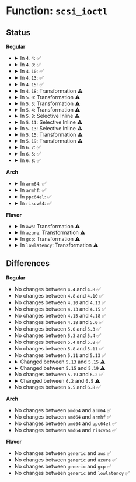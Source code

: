 # Function: <code>scsi_ioctl</code>

## Status
<b>Regular</b>
<ul>
<li>
<details>
<summary>In <code>4.4</code>: ✅</summary>

```c
int scsi_ioctl(struct scsi_device *sdev, int cmd, void *arg);
```

**Collision:** Unique Global

**Inline:** No

**Transformation:** False

**Instances:**

```
In drivers/scsi/scsi_ioctl.c (ffffffff815a8e10)
Location: drivers/scsi/scsi_ioctl.c:199
Inline: False
Direct callers:
  - drivers/scsi/sd.c:sd_ioctl
  - drivers/scsi/sr.c:sr_block_ioctl
  - drivers/scsi/sg.c:sg_ioctl
```
**Symbols:**

```
ffffffff815a8e10-ffffffff815a91ba: scsi_ioctl (STB_GLOBAL)
```
</details>
</li>
<li>
<details>
<summary>In <code>4.8</code>: ✅</summary>

```c
int scsi_ioctl(struct scsi_device *sdev, int cmd, void *arg);
```

**Collision:** Unique Global

**Inline:** No

**Transformation:** False

**Instances:**

```
In drivers/scsi/scsi_ioctl.c (ffffffff81600cc0)
Location: drivers/scsi/scsi_ioctl.c:199
Inline: False
Direct callers:
  - drivers/scsi/sd.c:sd_ioctl
  - drivers/scsi/sr.c:sr_block_ioctl
  - drivers/scsi/sg.c:sg_ioctl
```
**Symbols:**

```
ffffffff81600cc0-ffffffff8160109a: scsi_ioctl (STB_GLOBAL)
```
</details>
</li>
<li>
<details>
<summary>In <code>4.10</code>: ✅</summary>

```c
int scsi_ioctl(struct scsi_device *sdev, int cmd, void *arg);
```

**Collision:** Unique Global

**Inline:** No

**Transformation:** False

**Instances:**

```
In drivers/scsi/scsi_ioctl.c (ffffffff816303b0)
Location: drivers/scsi/scsi_ioctl.c:199
Inline: False
Direct callers:
  - drivers/scsi/sd.c:sd_ioctl
  - drivers/scsi/sr.c:sr_block_ioctl
  - drivers/scsi/sg.c:sg_ioctl
```
**Symbols:**

```
ffffffff816303b0-ffffffff8163078a: scsi_ioctl (STB_GLOBAL)
```
</details>
</li>
<li>
<details>
<summary>In <code>4.13</code>: ✅</summary>

```c
int scsi_ioctl(struct scsi_device *sdev, int cmd, void *arg);
```

**Collision:** Unique Global

**Inline:** No

**Transformation:** False

**Instances:**

```
In drivers/scsi/scsi_ioctl.c (ffffffff81645130)
Location: drivers/scsi/scsi_ioctl.c:199
Inline: False
Direct callers:
  - drivers/scsi/sd.c:sd_ioctl
  - drivers/scsi/sr.c:sr_block_ioctl
  - drivers/scsi/sg.c:sg_ioctl
```
**Symbols:**

```
ffffffff81645130-ffffffff816454fd: scsi_ioctl (STB_GLOBAL)
```
</details>
</li>
<li>
<details>
<summary>In <code>4.15</code>: ✅</summary>

```c
int scsi_ioctl(struct scsi_device *sdev, int cmd, void *arg);
```

**Collision:** Unique Global

**Inline:** No

**Transformation:** False

**Instances:**

```
In drivers/scsi/scsi_ioctl.c (ffffffff816ae0c0)
Location: drivers/scsi/scsi_ioctl.c:201
Inline: False
Direct callers:
  - drivers/scsi/sd.c:sd_ioctl
  - drivers/scsi/sr.c:sr_block_ioctl
  - drivers/scsi/sg.c:sg_ioctl
```
**Symbols:**

```
ffffffff816ae0c0-ffffffff816ae493: scsi_ioctl (STB_GLOBAL)
```
</details>
</li>
<li>
<details>
<summary>In <code>4.18</code>: Transformation ⚠️</summary>

```c
int scsi_ioctl(struct scsi_device *sdev, int cmd, void *arg);
```

**Collision:** Unique Global

**Inline:** No

**Transformation:** True

**Instances:**

```
In drivers/scsi/scsi_ioctl.c (0)
Location: drivers/scsi/scsi_ioctl.c:201
Inline: False
Direct callers:
  - drivers/scsi/sd.c:sd_ioctl
  - drivers/scsi/sr.c:sr_block_ioctl
  - drivers/scsi/sg.c:sg_ioctl
```
**Symbols:**

```
ffffffff816ea865-ffffffff816ea886: scsi_ioctl.cold.6 (STB_LOCAL)
ffffffff816ea4c0-ffffffff816ea865: scsi_ioctl (STB_GLOBAL)
```
</details>
</li>
<li>
<details>
<summary>In <code>5.0</code>: Transformation ⚠️</summary>

```c
int scsi_ioctl(struct scsi_device *sdev, int cmd, void *arg);
```

**Collision:** Unique Global

**Inline:** No

**Transformation:** True

**Instances:**

```
In drivers/scsi/scsi_ioctl.c (0)
Location: drivers/scsi/scsi_ioctl.c:201
Inline: False
Direct callers:
  - drivers/scsi/sd.c:sd_ioctl
  - drivers/scsi/sr.c:sr_block_ioctl
  - drivers/scsi/sg.c:sg_ioctl
```
**Symbols:**

```
ffffffff8170e31f-ffffffff8170e340: scsi_ioctl.cold.6 (STB_LOCAL)
ffffffff8170df80-ffffffff8170e31f: scsi_ioctl (STB_GLOBAL)
```
</details>
</li>
<li>
<details>
<summary>In <code>5.3</code>: Transformation ⚠️</summary>

```c
int scsi_ioctl(struct scsi_device *sdev, int cmd, void *arg);
```

**Collision:** Unique Global

**Inline:** No

**Transformation:** True

**Instances:**

```
In drivers/scsi/scsi_ioctl.c (0)
Location: drivers/scsi/scsi_ioctl.c:202
Inline: False
Direct callers:
  - drivers/scsi/sd.c:sd_ioctl
  - drivers/scsi/sr.c:sr_block_ioctl
  - drivers/scsi/sg.c:sg_ioctl
```
**Symbols:**

```
ffffffff81749ab1-ffffffff81749afa: scsi_ioctl.cold (STB_LOCAL)
ffffffff81749740-ffffffff81749ab1: scsi_ioctl (STB_GLOBAL)
```
</details>
</li>
<li>
<details>
<summary>In <code>5.4</code>: Transformation ⚠️</summary>

```c
int scsi_ioctl(struct scsi_device *sdev, int cmd, void *arg);
```

**Collision:** Unique Global

**Inline:** No

**Transformation:** True

**Instances:**

```
In drivers/scsi/scsi_ioctl.c (0)
Location: drivers/scsi/scsi_ioctl.c:202
Inline: False
Direct callers:
  - drivers/scsi/sd.c:sd_ioctl
  - drivers/scsi/sr.c:sr_block_ioctl
  - drivers/scsi/sg.c:sg_ioctl
```
**Symbols:**

```
ffffffff8176dbfc-ffffffff8176dc45: scsi_ioctl.cold (STB_LOCAL)
ffffffff8176d870-ffffffff8176dbfc: scsi_ioctl (STB_GLOBAL)
```
</details>
</li>
<li>
<details>
<summary>In <code>5.8</code>: Selective Inline ⚠️</summary>

```c
int scsi_ioctl(struct scsi_device *sdev, int cmd, void *arg);
```

**Collision:** Unique Global

**Inline:** Selective

**Transformation:** False

**Instances:**

```
In drivers/scsi/scsi_ioctl.c (ffffffff81830160)
Location: drivers/scsi/scsi_ioctl.c:273
Inline: True
Direct callers:
  - drivers/scsi/sd.c:sd_ioctl
  - drivers/scsi/sd.c:sd_ioctl_common
  - drivers/scsi/sr.c:sr_block_ioctl
  - drivers/scsi/sg.c:sg_ioctl
```
**Symbols:**

```
ffffffff81830160-ffffffff818301b5: scsi_ioctl (STB_GLOBAL)
```
</details>
</li>
<li>
<details>
<summary>In <code>5.11</code>: Selective Inline ⚠️</summary>

```c
int scsi_ioctl(struct scsi_device *sdev, int cmd, void *arg);
```

**Collision:** Unique Global

**Inline:** Selective

**Transformation:** False

**Instances:**

```
In drivers/scsi/scsi_ioctl.c (ffffffff81840e20)
Location: drivers/scsi/scsi_ioctl.c:273
Inline: True
Direct callers:
  - drivers/scsi/sd.c:sd_ioctl
  - drivers/scsi/sd.c:sd_ioctl_common
  - drivers/scsi/sr.c:sr_block_ioctl
  - drivers/scsi/sg.c:sg_ioctl
```
**Symbols:**

```
ffffffff81840e20-ffffffff81840e75: scsi_ioctl (STB_GLOBAL)
```
</details>
</li>
<li>
<details>
<summary>In <code>5.13</code>: Selective Inline ⚠️</summary>

```c
int scsi_ioctl(struct scsi_device *sdev, int cmd, void *arg);
```

**Collision:** Unique Global

**Inline:** Selective

**Transformation:** False

**Instances:**

```
In drivers/scsi/scsi_ioctl.c (ffffffff81824010)
Location: drivers/scsi/scsi_ioctl.c:273
Inline: True
Direct callers:
  - drivers/scsi/sd.c:sd_ioctl
  - drivers/scsi/sd.c:sd_ioctl_common
  - drivers/scsi/sr.c:sr_block_ioctl
  - drivers/scsi/sg.c:sg_ioctl
```
**Symbols:**

```
ffffffff81824010-ffffffff81824065: scsi_ioctl (STB_GLOBAL)
```
</details>
</li>
<li>
<details>
<summary>In <code>5.15</code>: Transformation ⚠️</summary>

```c
int scsi_ioctl(struct scsi_device *sdev, struct gendisk *disk, fmode_t mode, int cmd, void *arg);
```

**Collision:** Unique Global

**Inline:** No

**Transformation:** True

**Instances:**

```
In drivers/scsi/scsi_ioctl.c (0)
Location: drivers/scsi/scsi_ioctl.c:894
Inline: False
Direct callers:
  - drivers/scsi/sd.c:sd_ioctl
  - drivers/scsi/sr.c:sr_block_ioctl
  - drivers/scsi/sg.c:sg_ioctl
  - drivers/scsi/sg.c:sg_ioctl_common
```
**Symbols:**

```
ffffffff81d0c168-ffffffff81d0c1e6: scsi_ioctl.cold (STB_LOCAL)
ffffffff818af420-ffffffff818af8ff: scsi_ioctl (STB_GLOBAL)
```
</details>
</li>
<li>
<details>
<summary>In <code>5.19</code>: Transformation ⚠️</summary>

```c
int scsi_ioctl(struct scsi_device *sdev, fmode_t mode, int cmd, void *arg);
```

**Collision:** Unique Global

**Inline:** No

**Transformation:** True

**Instances:**

```
In drivers/scsi/scsi_ioctl.c (0)
Location: drivers/scsi/scsi_ioctl.c:876
Inline: False
Direct callers:
  - drivers/scsi/sd.c:sd_ioctl
  - drivers/scsi/sr.c:sr_block_ioctl
  - drivers/scsi/sg.c:sg_ioctl
  - drivers/scsi/sg.c:sg_ioctl_common
```
**Symbols:**

```
ffffffff81ed5097-ffffffff81ed50fb: scsi_ioctl.cold (STB_LOCAL)
ffffffff819fa350-ffffffff819fa896: scsi_ioctl (STB_GLOBAL)
```
</details>
</li>
<li>
<details>
<summary>In <code>6.2</code>: ✅</summary>

```c
int scsi_ioctl(struct scsi_device *sdev, fmode_t mode, int cmd, void *arg);
```

**Collision:** Unique Global

**Inline:** No

**Transformation:** False

**Instances:**

```
In drivers/scsi/scsi_ioctl.c (ffffffff81b782e0)
Location: drivers/scsi/scsi_ioctl.c:860
Inline: False
Direct callers:
  - drivers/scsi/sd.c:sd_ioctl
  - drivers/scsi/sd.c:sd_ioctl
  - drivers/scsi/sr.c:sr_block_ioctl
  - drivers/scsi/sg.c:sg_ioctl
  - drivers/scsi/sg.c:sg_ioctl_common
```
**Symbols:**

```
ffffffff81b782e0-ffffffff81b78889: scsi_ioctl (STB_GLOBAL)
```
</details>
</li>
<li>
<details>
<summary>In <code>6.5</code>: ✅</summary>

```c
int scsi_ioctl(struct scsi_device *sdev, bool open_for_write, int cmd, void *arg);
```

**Collision:** Unique Global

**Inline:** No

**Transformation:** False

**Instances:**

```
In drivers/scsi/scsi_ioctl.c (ffffffff81bcbf80)
Location: drivers/scsi/scsi_ioctl.c:863
Inline: False
Direct callers:
  - drivers/scsi/sd.c:sd_ioctl
  - drivers/scsi/sr.c:sr_block_ioctl
  - drivers/scsi/sg.c:sg_ioctl
  - drivers/scsi/sg.c:sg_ioctl_common
```
**Symbols:**

```
ffffffff81bcbf80-ffffffff81bcc519: scsi_ioctl (STB_GLOBAL)
```
</details>
</li>
<li>
<details>
<summary>In <code>6.8</code>: ✅</summary>

```c
int scsi_ioctl(struct scsi_device *sdev, bool open_for_write, int cmd, void *arg);
```

**Collision:** Unique Global

**Inline:** No

**Transformation:** False

**Instances:**

```
In drivers/scsi/scsi_ioctl.c (ffffffff81c20bb0)
Location: drivers/scsi/scsi_ioctl.c:863
Inline: False
Direct callers:
  - drivers/scsi/sd.c:sd_ioctl
  - drivers/scsi/sr.c:sr_block_ioctl
  - drivers/scsi/sg.c:sg_ioctl
  - drivers/scsi/sg.c:sg_ioctl_common
```
**Symbols:**

```
ffffffff81c20bb0-ffffffff81c21149: scsi_ioctl (STB_GLOBAL)
```
</details>
</li>
</ul>
<b>Arch</b>
<ul>
<li>
<details>
<summary>In <code>arm64</code>: ✅</summary>

```c
int scsi_ioctl(struct scsi_device *sdev, int cmd, void *arg);
```

**Collision:** Unique Global

**Inline:** No

**Transformation:** False

**Instances:**

```
In drivers/scsi/scsi_ioctl.c (ffff800010970070)
Location: drivers/scsi/scsi_ioctl.c:202
Inline: False
Direct callers:
  - drivers/scsi/sd.c:sd_ioctl
  - drivers/scsi/sr.c:sr_block_ioctl
  - drivers/scsi/sg.c:sg_ioctl
```
**Symbols:**

```
ffff800010970070-ffff800010970af8: scsi_ioctl (STB_GLOBAL)
```
</details>
</li>
<li>
<details>
<summary>In <code>armhf</code>: ✅</summary>

```c
int scsi_ioctl(struct scsi_device *sdev, int cmd, void *arg);
```

**Collision:** Unique Global

**Inline:** No

**Transformation:** False

**Instances:**

```
In drivers/scsi/scsi_ioctl.c (c0a4520c)
Location: drivers/scsi/scsi_ioctl.c:202
Inline: False
Direct callers:
  - drivers/scsi/sd.c:sd_ioctl
  - drivers/scsi/sr.c:sr_block_ioctl
  - drivers/scsi/sg.c:sg_ioctl
```
**Symbols:**

```
c0a4520c-c0a4574c: scsi_ioctl (STB_GLOBAL)
```
</details>
</li>
<li>
<details>
<summary>In <code>ppc64el</code>: ✅</summary>

```c
int scsi_ioctl(struct scsi_device *sdev, int cmd, void *arg);
```

**Collision:** Unique Global

**Inline:** No

**Transformation:** False

**Instances:**

```
In drivers/scsi/scsi_ioctl.c (c000000000a297e0)
Location: drivers/scsi/scsi_ioctl.c:202
Inline: False
Direct callers:
  - drivers/scsi/sd.c:sd_ioctl
  - drivers/scsi/sr.c:sr_block_ioctl
  - drivers/scsi/sg.c:sg_ioctl
```
**Symbols:**

```
c000000000a297e0-c000000000a29e70: scsi_ioctl (STB_GLOBAL)
```
</details>
</li>
<li>
<details>
<summary>In <code>riscv64</code>: ✅</summary>

```c
int scsi_ioctl(struct scsi_device *sdev, int cmd, void *arg);
```

**Collision:** Unique Global

**Inline:** No

**Transformation:** False

**Instances:**

```
In drivers/scsi/scsi_ioctl.c (ffffffe0005d9ec6)
Location: drivers/scsi/scsi_ioctl.c:202
Inline: False
Direct callers:
  - drivers/scsi/sd.c:sd_ioctl
  - drivers/scsi/sr.c:sr_block_ioctl
  - drivers/scsi/sg.c:sg_ioctl
```
**Symbols:**

```
ffffffe0005d9ec6-ffffffe0005da1e6: scsi_ioctl (STB_GLOBAL)
```
</details>
</li>
</ul>
<b>Flavor</b>
<ul>
<li>
<details>
<summary>In <code>aws</code>: Transformation ⚠️</summary>

```c
int scsi_ioctl(struct scsi_device *sdev, int cmd, void *arg);
```

**Collision:** Unique Global

**Inline:** No

**Transformation:** True

**Instances:**

```
In drivers/scsi/scsi_ioctl.c (0)
Location: drivers/scsi/scsi_ioctl.c:202
Inline: False
Direct callers:
  - drivers/scsi/sd.c:sd_ioctl
  - drivers/scsi/sr.c:sr_block_ioctl
  - drivers/scsi/sg.c:sg_ioctl
```
**Symbols:**

```
ffffffff817222ec-ffffffff81722335: scsi_ioctl.cold (STB_LOCAL)
ffffffff81721f60-ffffffff817222ec: scsi_ioctl (STB_GLOBAL)
```
</details>
</li>
<li>
<details>
<summary>In <code>azure</code>: Transformation ⚠️</summary>

```c
int scsi_ioctl(struct scsi_device *sdev, int cmd, void *arg);
```

**Collision:** Unique Global

**Inline:** No

**Transformation:** True

**Instances:**

```
In drivers/scsi/scsi_ioctl.c (0)
Location: drivers/scsi/scsi_ioctl.c:202
Inline: False
Direct callers:
  - drivers/scsi/sd.c:sd_ioctl
  - drivers/scsi/sr.c:sr_block_ioctl
  - drivers/scsi/sg.c:sg_ioctl
```
**Symbols:**

```
ffffffff816fb71c-ffffffff816fb765: scsi_ioctl.cold (STB_LOCAL)
ffffffff816fb390-ffffffff816fb71c: scsi_ioctl (STB_GLOBAL)
```
</details>
</li>
<li>
<details>
<summary>In <code>gcp</code>: Transformation ⚠️</summary>

```c
int scsi_ioctl(struct scsi_device *sdev, int cmd, void *arg);
```

**Collision:** Unique Global

**Inline:** No

**Transformation:** True

**Instances:**

```
In drivers/scsi/scsi_ioctl.c (0)
Location: drivers/scsi/scsi_ioctl.c:202
Inline: False
Direct callers:
  - drivers/scsi/sd.c:sd_ioctl
  - drivers/scsi/sr.c:sr_block_ioctl
  - drivers/scsi/sg.c:sg_ioctl
```
**Symbols:**

```
ffffffff817610bc-ffffffff81761105: scsi_ioctl.cold (STB_LOCAL)
ffffffff81760d30-ffffffff817610bc: scsi_ioctl (STB_GLOBAL)
```
</details>
</li>
<li>
<details>
<summary>In <code>lowlatency</code>: Transformation ⚠️</summary>

```c
int scsi_ioctl(struct scsi_device *sdev, int cmd, void *arg);
```

**Collision:** Unique Global

**Inline:** No

**Transformation:** True

**Instances:**

```
In drivers/scsi/scsi_ioctl.c (0)
Location: drivers/scsi/scsi_ioctl.c:202
Inline: False
Direct callers:
  - drivers/scsi/sd.c:sd_ioctl
  - drivers/scsi/sr.c:sr_block_ioctl
  - drivers/scsi/sg.c:sg_ioctl
```
**Symbols:**

```
ffffffff8177c71c-ffffffff8177c765: scsi_ioctl.cold (STB_LOCAL)
ffffffff8177c390-ffffffff8177c71c: scsi_ioctl (STB_GLOBAL)
```
</details>
</li>
</ul>

## Differences
<b>Regular</b>
<ul>
<li>
No changes between <code>4.4</code> and <code>4.8</code> ✅
</li>
<li>
No changes between <code>4.8</code> and <code>4.10</code> ✅
</li>
<li>
No changes between <code>4.10</code> and <code>4.13</code> ✅
</li>
<li>
No changes between <code>4.13</code> and <code>4.15</code> ✅
</li>
<li>
No changes between <code>4.15</code> and <code>4.18</code> ✅
</li>
<li>
No changes between <code>4.18</code> and <code>5.0</code> ✅
</li>
<li>
No changes between <code>5.0</code> and <code>5.3</code> ✅
</li>
<li>
No changes between <code>5.3</code> and <code>5.4</code> ✅
</li>
<li>
No changes between <code>5.4</code> and <code>5.8</code> ✅
</li>
<li>
No changes between <code>5.8</code> and <code>5.11</code> ✅
</li>
<li>
No changes between <code>5.11</code> and <code>5.13</code> ✅
</li>
<li>
<details>
<summary>Changed between <code>5.13</code> and <code>5.15</code> ⚠️</summary>
<ul>
<li>
<b>Param added. </b>
<code>struct gendisk *disk</code>
</li>
<li>
<b>Param added. </b>
<code>fmode_t mode</code>
</li>
<li>
<b>Param reordered. </b>
<code>sdev, cmd, arg</code> ➡️ <code>sdev, disk, mode, cmd, arg</code>
</li>
</ul>
</details>
</li>
<li>
<details>
<summary>Changed between <code>5.15</code> and <code>5.19</code> ⚠️</summary>
<ul>
<li>
<b>Param removed. </b>
<code>struct gendisk *disk</code>
</li>
<li>
<b>Param reordered. </b>
<code>sdev, disk, mode, cmd, arg</code> ➡️ <code>sdev, mode, cmd, arg</code>
</li>
</ul>
</details>
</li>
<li>
No changes between <code>5.19</code> and <code>6.2</code> ✅
</li>
<li>
<details>
<summary>Changed between <code>6.2</code> and <code>6.5</code> ⚠️</summary>
<ul>
<li>
<b>Param added. </b>
<code>bool open_for_write</code>
</li>
<li>
<b>Param removed. </b>
<code>fmode_t mode</code>
</li>
</ul>
</details>
</li>
<li>
No changes between <code>6.5</code> and <code>6.8</code> ✅
</li>
</ul>
<b>Arch</b>
<ul>
<li>
No changes between <code>amd64</code> and <code>arm64</code> ✅
</li>
<li>
No changes between <code>amd64</code> and <code>armhf</code> ✅
</li>
<li>
No changes between <code>amd64</code> and <code>ppc64el</code> ✅
</li>
<li>
No changes between <code>amd64</code> and <code>riscv64</code> ✅
</li>
</ul>
<b>Flavor</b>
<ul>
<li>
No changes between <code>generic</code> and <code>aws</code> ✅
</li>
<li>
No changes between <code>generic</code> and <code>azure</code> ✅
</li>
<li>
No changes between <code>generic</code> and <code>gcp</code> ✅
</li>
<li>
No changes between <code>generic</code> and <code>lowlatency</code> ✅
</li>
</ul>
